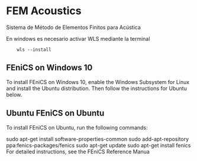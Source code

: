 # FEM Acoustics
Sistema de Método de Elementos Finitos para Acústica

En windows es necesario activar WLS mediante la terminal

```
    wls --install
```

## FEniCS on Windows 10
To install FEniCS on Windows 10, enable the Windows Subsystem for Linux and install the Ubuntu distribution. Then follow the instructions for Ubuntu below.

## Ubuntu FEniCS on Ubuntu
To install FEniCS on Ubuntu, run the following commands:

sudo apt-get install software-properties-common
sudo add-apt-repository ppa:fenics-packages/fenics
sudo apt-get update
sudo apt-get install fenics
For detailed instructions, see the FEniCS Reference Manua